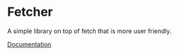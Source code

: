 # Fetcher

A simple library on top of fetch that is more user friendly.

[Documentation](https://paquitosoft.github.io/fetcher/)
